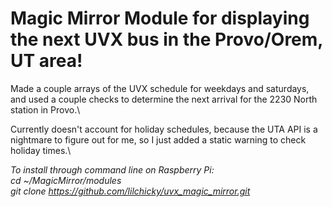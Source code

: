 # Magic Mirror Module for displaying the next UVX bus in the Provo/Orem, UT area!

Made a couple arrays of the UVX schedule for weekdays and saturdays, and used a couple checks to determine the next arrival for the 2230 North station in Provo.\

Currently doesn't account for holiday schedules, because the UTA API is a nightmare to figure out for me, so I just added a static warning to check holiday times.\

_To install through command line on Raspberry Pi:_\
_cd ~/MagicMirror/modules_\
_git clone https://github.com/lilchicky/uvx_magic_mirror.git_

